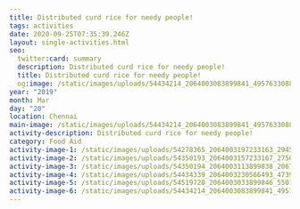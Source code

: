 ```yaml
---
title: Distributed curd rice for needy people!
tags: activities
date: 2020-09-25T07:35:39.246Z
layout: single-activities.html
seo:
  twitter:card: summary
  description: Distributed curd rice for needy people!
  title: Distributed curd rice for needy people!
  og:image: /static/images/uploads/54434214_2064003083899841_4957633088520716288_o_2064003080566508.jpg
year: "2019"
month: Mar
day: "20"
location: Chennai
main-image: /static/images/uploads/54434214_2064003083899841_4957633088520716288_o_2064003080566508.jpg
activity-description: Distributed curd rice for needy people!
category: Food Aid
activity-image-1: /static/images/uploads/54278365_2064003197233163_2945043690294345728_o_2064003190566497.jpg
activity-image-2: /static/images/uploads/54350193_2064003157233167_2756220929209008128_o_2064003150566501.jpg
activity-image-3: /static/images/uploads/54350194_2064003113899838_2067678349571915776_o_2064003110566505.jpg
activity-image-4: /static/images/uploads/54434339_2064003230566493_4739377109829419008_o_2064003223899827.jpg
activity-image-5: /static/images/uploads/54519720_2064003033899846_5501707820317278208_o_2064003027233180.jpg
activity-image-6: /static/images/uploads/54434214_2064003083899841_4957633088520716288_o_2064003080566508.jpg
---
```

